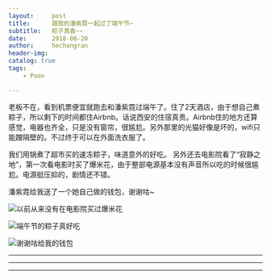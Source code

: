 ```yaml
---
layout:     post
title:      跟我的潘紫霓一起过了端午节~
subtitle:   粽子真香~~
date:       2018-06-20
author:     hechangran
header-img:
catalog: true
tags:
    - Poon

---
```


老板不在，看到机票便宜就跑去和潘紫霓过端午了。住了2天酒店，由于想自己煮粽子，所以剩下的时间都住Airbnb。话说西安的住宿真贵。Airbnb住的地方还算感觉，电器也齐全，只是没有窗帘，很尴尬。另外那里的光猫好像是坏的，wifi只能蹭隔壁的。不过终于可以在外面洗衣服了。 

我们用锅煮了超市买的速冻粽子，味道意外的好吃。 另外还去电影院看了“寂静之地”，第一次看电影时买了爆米花，由于整部电源基本没有声音所以吃的时候很尴尬。电源挺压抑的，剧情还不错。

潘紫霓给我送了一个她自己做的钱包，谢谢咕~

![以前从来没有在电影院买过爆米花](http://ww1.sinaimg.cn/large/44ba9bf8gy1fsj0ulpo4fj21400u0789.jpg)

![端午节的粽子真好吃](http://ww1.sinaimg.cn/large/44ba9bf8gy1fsj0v0j27oj20u0140n00.jpg)

![谢谢咕给我的钱包](http://ww1.sinaimg.cn/large/44ba9bf8gy1fsj0v797kxj21400u0dja.jpg)



---



---









---
